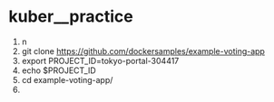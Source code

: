# kuber__practice
1. n
2. git clone https://github.com/dockersamples/example-voting-app
3. export PROJECT_ID=tokyo-portal-304417
4. echo $PROJECT_ID
5. cd example-voting-app/
6. 
